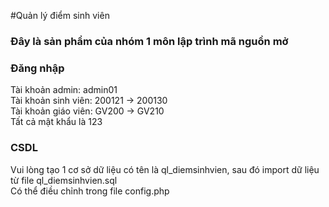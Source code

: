 #Quản lý điểm sinh viên
<h3> Đây là sản phẩm của nhóm 1 môn lập trình mã nguồn mở </h3>

<h3> Đăng nhập </h3>
Tài khoản admin: admin01 <br>
Tài khoản sinh viên: 200121 -> 200130 <br>
Tài khoản giáo viên: GV200 -> GV210 <br>
Tất cả mật khẩu là 123

<h3> CSDL </h3>
Vui lòng tạo 1 cơ sở dữ liệu có tên là ql_diemsinhvien, sau đó import dữ liệu từ file ql_diemsinhvien.sql <br>
Có thể điều chỉnh trong file config.php <br>
